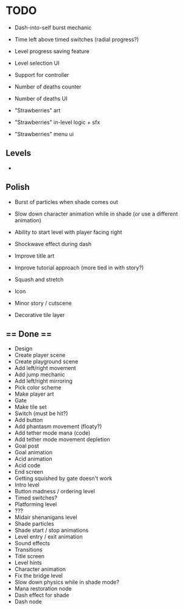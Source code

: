 # TODO

- Dash-into-self burst mechanic

- Time left above timed switches (radial progress?)
- Level progress saving feature
- Level selection UI

- Support for controller
- Number of deaths counter
- Number of deaths UI
- "Strawberries" art
- "Strawberries" in-level logic + sfx
- "Strawberries" menu ui

## Levels
- 

## Polish

- Burst of particles when shade comes out
- Slow down character animation while in shade (or use a different animation)
- Ability to start level with player facing right
- Shockwave effect during dash
- Improve title art
- Improve tutorial approach (more tied in with story?)
- Squash and stretch

- Icon
- Minor story / cutscene
- Decorative tile layer

## == Done ==

- Design
- Create player scene
- Create playground scene
- Add left/right movement
- Add jump mechanic
- Add left/right mirroring
- Pick color scheme
- Make player art
- Gate
- Make tile set
- Switch (must be hit?)
- Add button
- Add phantasm movement (floaty?)
- Add tether mode mana (code)
- Add tether mode movement depletion
- Goal post
- Goal animation
- Acid animation
- Acid code
- End screen
- Getting squished by gate doesn't work
- Intro level
- Button madness / ordering level
- Timed switches?
- Platforming level
- ???
- Midair shenanigans level
- Shade particles
- Shade start / stop animations
- Level entry / exit animation
- Sound effects
- Transitions
- Title screen
- Level hints
- Character animation
- Fix the bridge level
- Slow down physics while in shade mode?
- Mana restoration node
- Dash effect for shade
- Dash node
